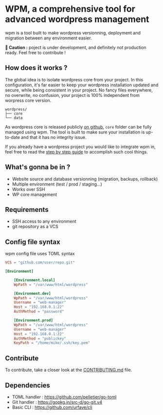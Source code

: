 # WPM, a comprehensive tool for advanced wordpress management

wpm is a tool built to make wordpress versionning, deployment and migration between any environment easier.

**:construction:  Caution :** poject is under development, and definitely not production ready. Feel free to contribute !

## How does it works ?

The global idea is to isolate wordpress core from your project. In this configuration, it's far easier to keep your wordpress installation updated and secure, while being consistent in your project. No fancy files everywhere, no overwrite, no confusion, your project is 100% independent from worpress core version.

```
wordpress/
├── core
└── data
```

As wordpress core is released publicly [on github](https://github.com/wordpress/wordpress), `core` folder can be fully managed using wpm. The tool is built to make sure your installation is up-to-date and that it has no integrity issue. 

If you already have a wordpress project you would like to integrate wpm in, feel free to read the [step by step guide](MELT_ME.md) to accomplish such cool things.

## What's gonna be in ?

* Website source and database versionning (migration, backups, rollback)
* Multiple environment (test / prod / staging...)
* Works over SSH
* WP core management

## Requirements

* SSH access to any environment
* git repository as a VCS

## Config file syntax

wpm config file uses TOML syntax

```toml
VCS = "github.com/user/repo.git"

[Environment]

    [Environment.local]
    WpPath = "/var/www/html/wordpress"

    [Environment.dev]
    WpPath = "/var/www/html/wordpress"
    Username = "web-manager"
    Host = "192.168.0.1:22"
    AuthMethod = "password"

    [Environment.prod]
    WpPath = "/var/www/html/wordpress"
    Username = "web-manager"
    Host = "192.168.0.1:22"
    AuthMethod = "publickey"
    KeyPath = "/home/mike/.ssh/key.pem"
```

## Contribute

To contribute, take a closer look at the [CONTRIBUTING.md](CONTRIBUTING.md) file.

## Dependencies

* TOML handler : https://github.com/pelletier/go-toml
* Git handler : https://gopkg.in/src-d/go-git.v4
* Basic CLI : https://github.com/urfave/cli

